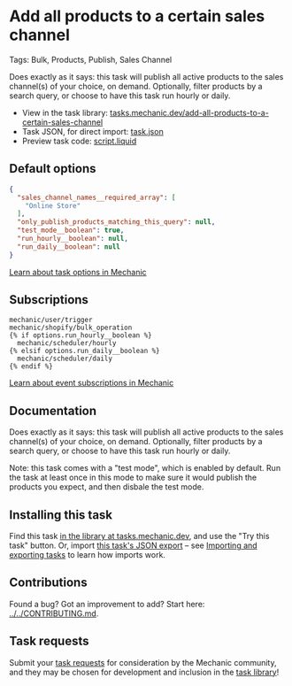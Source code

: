 # Add all products to a certain sales channel

Tags: Bulk, Products, Publish, Sales Channel

Does exactly as it says: this task will publish all active products to the sales channel(s) of your choice, on demand. Optionally, filter products by a search query, or choose to have this task run hourly or daily.

* View in the task library: [tasks.mechanic.dev/add-all-products-to-a-certain-sales-channel](https://tasks.mechanic.dev/add-all-products-to-a-certain-sales-channel)
* Task JSON, for direct import: [task.json](../../tasks/add-all-products-to-a-certain-sales-channel.json)
* Preview task code: [script.liquid](./script.liquid)

## Default options

```json
{
  "sales_channel_names__required_array": [
    "Online Store"
  ],
  "only_publish_products_matching_this_query": null,
  "test_mode__boolean": true,
  "run_hourly__boolean": null,
  "run_daily__boolean": null
}
```

[Learn about task options in Mechanic](https://learn.mechanic.dev/core/tasks/options)

## Subscriptions

```liquid
mechanic/user/trigger
mechanic/shopify/bulk_operation
{% if options.run_hourly__boolean %}
  mechanic/scheduler/hourly
{% elsif options.run_daily__boolean %}
  mechanic/scheduler/daily
{% endif %}
```

[Learn about event subscriptions in Mechanic](https://learn.mechanic.dev/core/tasks/subscriptions)

## Documentation

Does exactly as it says: this task will publish all active products to the sales channel(s) of your choice, on demand. Optionally, filter products by a search query, or choose to have this task run hourly or daily.

Note: this task comes with a "test mode", which is enabled by default. Run the task at least once in this mode to make sure it would publish the products you expect, and then disbale the test mode.

## Installing this task

Find this task [in the library at tasks.mechanic.dev](https://tasks.mechanic.dev/add-all-products-to-a-certain-sales-channel), and use the "Try this task" button. Or, import [this task's JSON export](../../tasks/add-all-products-to-a-certain-sales-channel.json) – see [Importing and exporting tasks](https://learn.mechanic.dev/core/tasks/import-and-export) to learn how imports work.

## Contributions

Found a bug? Got an improvement to add? Start here: [../../CONTRIBUTING.md](../../CONTRIBUTING.md).

## Task requests

Submit your [task requests](https://mechanic.canny.io/task-requests) for consideration by the Mechanic community, and they may be chosen for development and inclusion in the [task library](https://tasks.mechanic.dev/)!
